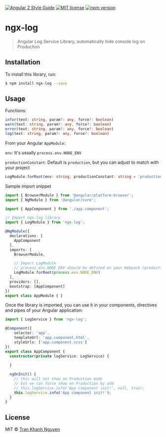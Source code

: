 [![Angular 2 Style Guide](https://mgechev.github.io/angular2-style-guide/images/badge.svg)](https://github.com/mgechev/angular2-style-guide)
[![MIT license](http://img.shields.io/badge/license-MIT-brightgreen.svg)](http://opensource.org/licenses/MIT)
[![npm version](https://badge.fury.io/js/ngx-log.svg)](http://badge.fury.io/js/ngx-log)

# ngx-log
> Angular Log Service Library, automatically hide console log on Production

## Installation

To install this library, run:

```bash
$ npm install ngx-log --save
```

## Usage

Functions:

```typescript
infor(text: string, param?: any, force?: boolean)
warn(text: string, param?: any, force?: boolean)
error(text: string, param?: any, force?: boolean)
log(text: string, param?: any, force?: boolean)
```

From your Angular `AppModule`:

`env`: It's ussally `process.env.NODE_ENV`

`productionConstant`: Default is `production`, but you can adjust to match with your project

```typescript
LogModule.forRoot(env: string, productionConstant: string = 'production');
```

Sample import snippet
```typescript
import { BrowserModule } from '@angular/platform-browser';
import { NgModule } from '@angular/core';

import { AppComponent } from './app.component';

// Import ngx-log library
import { LogModule } from 'ngx-log';

@NgModule({
  declarations: [
    AppComponent
  ],
  imports: [
    BrowserModule,

    // Import LogModule 
    // process.env.NODE_ENV should be defined on your Webpack (production/development/test)
    LogModule.forRoot(process.env.NODE_ENV)
  ],
  providers: [],
  bootstrap: [AppComponent]
})
export class AppModule { }
```

Once the library is imported, you can use it in your components, directives and pipes of your Angular application:

```typescript
import { LogService } from 'ngx-log';

@Component({
	selector: 'app',
	templateUrl: 'app.component.html',
	styleUrls: ['app.component.scss']
})
export class AppComponent {
  constructor(private logService: LogService) {
    
  }

  ngOnInit() {
    // this will not show on Production mode
    // but we can force show on Production by add
    // this.logService.info('App component init!', null, true);
    this.logService.info('App component init!');
  }
}
```

## License

MIT © [Tran Khanh Nguyen](https://nguyentr.com)
